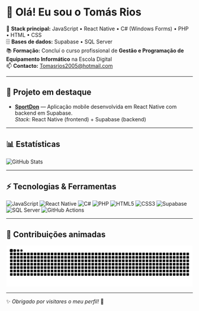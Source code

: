 # 👋 Olá! Eu sou o Tomás Rios

🎯 **Stack principal:** JavaScript • React Native • C# (Windows Forms) • PHP • HTML • CSS  
🗄️ **Bases de dados:** Supabase • SQL Server  
📚 **Formação:** Concluí o curso profissional de **Gestão e Programação de Equipamento Informático** na Escola Digital  
📫 **Contacto:** <Tomasrios2005@hotmail.com> 

---

## 🚀 Projeto em destaque

- [**SportDon**](https://github.com/7Rios/SportDon) — Aplicação mobile desenvolvida em React Native com backend em Supabase.  
  _Stack_: React Native (frontend) + Supabase (backend) 

---

## 📊 Estatísticas

![GitHub Stats](https://github-readme-stats.vercel.app/api?username=7Rios&show_icons=true&theme=dracula)


---


## ⚡ Tecnologias & Ferramentas

![JavaScript](https://img.shields.io/badge/JavaScript-F7DF1E?style=for-the-badge&logo=javascript&logoColor=black)
![React Native](https://img.shields.io/badge/React_Native-20232A?style=for-the-badge&logo=react&logoColor=61DAFB)
![C#](https://img.shields.io/badge/C%23-239120?style=for-the-badge&logo=c-sharp&logoColor=white)
![PHP](https://img.shields.io/badge/PHP-777BB4?style=for-the-badge&logo=php&logoColor=white)
![HTML5](https://img.shields.io/badge/HTML5-E34F26?style=for-the-badge&logo=html5&logoColor=white)
![CSS3](https://img.shields.io/badge/CSS3-1572B6?style=for-the-badge&logo=css3&logoColor=white)
![Supabase](https://img.shields.io/badge/Supabase-3ECF8E?style=for-the-badge&logo=supabase&logoColor=white)
![SQL Server](https://img.shields.io/badge/SQL_Server-CC2927?style=for-the-badge&logo=microsoft-sql-server&logoColor=white)
![GitHub Actions](https://img.shields.io/badge/GitHub_Actions-2088FF?style=for-the-badge&logo=github-actions&logoColor=white)

---


## 🐍 Contribuições animadas

![Snake animation](https://raw.githubusercontent.com/7Rios/7Rios/output/snake.svg)

---

✨ _Obrigado por visitares o meu perfil!_ 🚀
